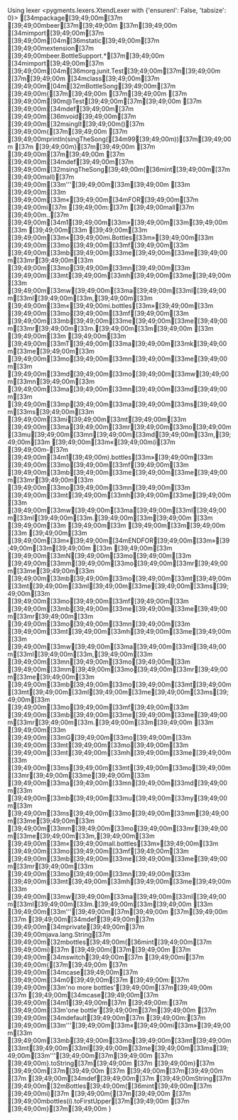Using lexer <pygments.lexers.XtendLexer with {'ensurenl': False, 'tabsize': 0}>
[34mpackage[39;49;00m[37m [39;49;00mbeer[37m[39;49;00m
[37m[39;49;00m
[34mimport[39;49;00m[37m [39;49;00m[04m[36mstatic[39;49;00m[37m [39;49;00mextension[37m [39;49;00mbeer.BottleSupport.*[37m[39;49;00m
[34mimport[39;49;00m[37m [39;49;00m[04m[36morg.junit.Test[39;49;00m[37m[39;49;00m
[37m[39;49;00m
[34mclass[39;49;00m[37m [39;49;00m[04m[32mBottleSong[39;49;00m[37m [39;49;00m{[37m[39;49;00m
[37m[39;49;00m
[37m	[39;49;00m[90m@Test[39;49;00m[37m[39;49;00m
[37m	[39;49;00m[34mdef[39;49;00m[37m [39;49;00m[36mvoid[39;49;00m[37m [39;49;00m[32msingIt[39;49;00m()[37m [39;49;00m{[37m[39;49;00m
[37m		[39;49;00mprintln(singTheSong([34m99[39;49;00m))[37m[39;49;00m
[37m	[39;49;00m}[37m[39;49;00m
[37m	[39;49;00m[37m[39;49;00m
[37m	[39;49;00m[34mdef[39;49;00m[37m [39;49;00m[32msingTheSong[39;49;00m([36mint[39;49;00m[37m [39;49;00mall)[37m [39;49;00m[33m'''[39;49;00m[33m[39;49;00m
[33m	[39;49;00m[33m	[39;49;00m[33m«[39;49;00m[34mFOR[39;49;00m[37m [39;49;00mi[37m [39;49;00m:[37m [39;49;00mall[37m [39;49;00m..[37m [39;49;00m[34m1[39;49;00m[33m»[39;49;00m[33m[39;49;00m
[33m	[39;49;00m[33m	[39;49;00m[33m	[39;49;00m[33m«[39;49;00mi.Bottles[33m»[39;49;00m[33m [39;49;00m[33mo[39;49;00m[33mf[39;49;00m[33m [39;49;00m[33mb[39;49;00m[33me[39;49;00m[33me[39;49;00m[33mr[39;49;00m[33m [39;49;00m[33mo[39;49;00m[33mn[39;49;00m[33m [39;49;00m[33mt[39;49;00m[33mh[39;49;00m[33me[39;49;00m[33m [39;49;00m[33mw[39;49;00m[33ma[39;49;00m[33ml[39;49;00m[33ml[39;49;00m[33m,[39;49;00m[33m [39;49;00m[33m«[39;49;00mi.bottles[33m»[39;49;00m[33m [39;49;00m[33mo[39;49;00m[33mf[39;49;00m[33m [39;49;00m[33mb[39;49;00m[33me[39;49;00m[33me[39;49;00m[33mr[39;49;00m[33m.[39;49;00m[33m[39;49;00m
[33m	[39;49;00m[33m	[39;49;00m[33m	[39;49;00m[33mT[39;49;00m[33ma[39;49;00m[33mk[39;49;00m[33me[39;49;00m[33m [39;49;00m[33mo[39;49;00m[33mn[39;49;00m[33me[39;49;00m[33m [39;49;00m[33md[39;49;00m[33mo[39;49;00m[33mw[39;49;00m[33mn[39;49;00m[33m [39;49;00m[33ma[39;49;00m[33mn[39;49;00m[33md[39;49;00m[33m [39;49;00m[33mp[39;49;00m[33ma[39;49;00m[33ms[39;49;00m[33ms[39;49;00m[33m [39;49;00m[33mi[39;49;00m[33mt[39;49;00m[33m [39;49;00m[33ma[39;49;00m[33mr[39;49;00m[33mo[39;49;00m[33mu[39;49;00m[33mn[39;49;00m[33md[39;49;00m[33m,[39;49;00m[33m [39;49;00m[33m«[39;49;00m(i[37m [39;49;00m-[37m [39;49;00m[34m1[39;49;00m).bottles[33m»[39;49;00m[33m [39;49;00m[33mo[39;49;00m[33mf[39;49;00m[33m [39;49;00m[33mb[39;49;00m[33me[39;49;00m[33me[39;49;00m[33mr[39;49;00m[33m [39;49;00m[33mo[39;49;00m[33mn[39;49;00m[33m [39;49;00m[33mt[39;49;00m[33mh[39;49;00m[33me[39;49;00m[33m [39;49;00m[33mw[39;49;00m[33ma[39;49;00m[33ml[39;49;00m[33ml[39;49;00m[33m.[39;49;00m[33m[39;49;00m
[33m	[39;49;00m[33m	[39;49;00m[33m	[39;49;00m[33m[39;49;00m
[33m	[39;49;00m[33m	[39;49;00m[33m«[39;49;00m[34mENDFOR[39;49;00m[33m»[39;49;00m[33m[39;49;00m
[33m	[39;49;00m[33m	[39;49;00m[33mN[39;49;00m[33mo[39;49;00m[33m [39;49;00m[33mm[39;49;00m[33mo[39;49;00m[33mr[39;49;00m[33me[39;49;00m[33m [39;49;00m[33mb[39;49;00m[33mo[39;49;00m[33mt[39;49;00m[33mt[39;49;00m[33ml[39;49;00m[33me[39;49;00m[33ms[39;49;00m[33m [39;49;00m[33mo[39;49;00m[33mf[39;49;00m[33m [39;49;00m[33mb[39;49;00m[33me[39;49;00m[33me[39;49;00m[33mr[39;49;00m[33m [39;49;00m[33mo[39;49;00m[33mn[39;49;00m[33m [39;49;00m[33mt[39;49;00m[33mh[39;49;00m[33me[39;49;00m[33m [39;49;00m[33mw[39;49;00m[33ma[39;49;00m[33ml[39;49;00m[33ml[39;49;00m[33m,[39;49;00m[33m [39;49;00m[33mn[39;49;00m[33mo[39;49;00m[33m [39;49;00m[33mm[39;49;00m[33mo[39;49;00m[33mr[39;49;00m[33me[39;49;00m[33m [39;49;00m[33mb[39;49;00m[33mo[39;49;00m[33mt[39;49;00m[33mt[39;49;00m[33ml[39;49;00m[33me[39;49;00m[33ms[39;49;00m[33m [39;49;00m[33mo[39;49;00m[33mf[39;49;00m[33m [39;49;00m[33mb[39;49;00m[33me[39;49;00m[33me[39;49;00m[33mr[39;49;00m[33m.[39;49;00m[33m[39;49;00m
[33m	[39;49;00m[33m	[39;49;00m[33mG[39;49;00m[33mo[39;49;00m[33m [39;49;00m[33mt[39;49;00m[33mo[39;49;00m[33m [39;49;00m[33mt[39;49;00m[33mh[39;49;00m[33me[39;49;00m[33m [39;49;00m[33ms[39;49;00m[33mt[39;49;00m[33mo[39;49;00m[33mr[39;49;00m[33me[39;49;00m[33m [39;49;00m[33ma[39;49;00m[33mn[39;49;00m[33md[39;49;00m[33m [39;49;00m[33mb[39;49;00m[33mu[39;49;00m[33my[39;49;00m[33m [39;49;00m[33ms[39;49;00m[33mo[39;49;00m[33mm[39;49;00m[33me[39;49;00m[33m [39;49;00m[33mm[39;49;00m[33mo[39;49;00m[33mr[39;49;00m[33me[39;49;00m[33m,[39;49;00m[33m [39;49;00m[33m«[39;49;00mall.bottles[33m»[39;49;00m[33m [39;49;00m[33mo[39;49;00m[33mf[39;49;00m[33m [39;49;00m[33mb[39;49;00m[33me[39;49;00m[33me[39;49;00m[33mr[39;49;00m[33m [39;49;00m[33mo[39;49;00m[33mn[39;49;00m[33m [39;49;00m[33mt[39;49;00m[33mh[39;49;00m[33me[39;49;00m[33m [39;49;00m[33mw[39;49;00m[33ma[39;49;00m[33ml[39;49;00m[33ml[39;49;00m[33m.[39;49;00m[33m[39;49;00m
[33m	[39;49;00m[33m'''[39;49;00m[37m[39;49;00m
[37m[39;49;00m
[37m	[39;49;00m[34mdef[39;49;00m[37m [39;49;00m[34mprivate[39;49;00m[37m [39;49;00mjava.lang.String[37m [39;49;00m[32mbottles[39;49;00m([36mint[39;49;00m[37m [39;49;00mi)[37m [39;49;00m{[37m[39;49;00m
[37m		[39;49;00m[34mswitch[39;49;00m[37m [39;49;00mi[37m [39;49;00m{[37m[39;49;00m
[37m			[39;49;00m[34mcase[39;49;00m[37m [39;49;00m[34m0[39;49;00m[37m [39;49;00m:[37m [39;49;00m[33m'no more bottles'[39;49;00m[37m[39;49;00m
[37m			[39;49;00m[34mcase[39;49;00m[37m [39;49;00m[34m1[39;49;00m[37m [39;49;00m:[37m [39;49;00m[33m'one bottle'[39;49;00m[37m[39;49;00m
[37m			[39;49;00m[34mdefault[39;49;00m[37m [39;49;00m:[37m [39;49;00m[33m'''[39;49;00m[33m«[39;49;00mi[33m»[39;49;00m[33m [39;49;00m[33mb[39;49;00m[33mo[39;49;00m[33mt[39;49;00m[33mt[39;49;00m[33ml[39;49;00m[33me[39;49;00m[33ms[39;49;00m[33m'''[39;49;00m[37m[39;49;00m
[37m		[39;49;00m}.toString[37m[39;49;00m
[37m	[39;49;00m}[37m	[39;49;00m[37m[39;49;00m
[37m	[39;49;00m[37m[39;49;00m
[37m	[39;49;00m[34mdef[39;49;00m[37m [39;49;00mString[37m [39;49;00m[32mBottles[39;49;00m([36mint[39;49;00m[37m [39;49;00mi)[37m [39;49;00m{[37m[39;49;00m
[37m		[39;49;00mbottles(i).toFirstUpper[37m[39;49;00m
[37m	[39;49;00m}[37m[39;49;00m
}
